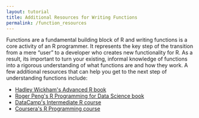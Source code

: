 ```yaml
---
layout: tutorial
title: Additional Resources for Writing Functions
permalink: /function_resources
---
```


Functions are a fundamental building block of R and writing functions is a core activity of an R programmer. It represents the key step of the transition from a mere “user” to a developer who creates new functionality for R.  As a result, its important to turn your existing, informal knowledge of functions into a rigorous understanding of what functions are and how they work.  A few additional resources that can help you get to the next step of understanding functions include:

* [Hadley Wickham's Advanced R book](http://adv-r.had.co.nz/Functions.html)
* [Roger Peng's R Programming for Data Science book](https://leanpub.com/rprogramming)
* [DataCamp's Intermediate R course](https://www.datacamp.com/courses/intermediate-r?utm_source=functions_r_tutorial_post&utm_medium=blog&utm_campaign=functions_r_tutorial_post)
* [Coursera's R Programming course](https://www.coursera.org/course/rprog)
